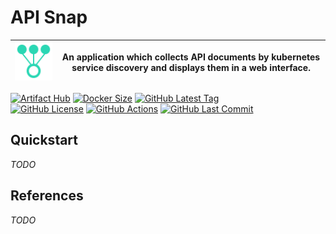 # API Snap

| ![Logo](docs/logo.svg) | An application which collects API documents by kubernetes service discovery and displays them in a web interface. |
|---|---|

[![Artifact Hub](https://img.shields.io/endpoint?url=https://artifacthub.io/badge/repository/youkadev)](https://artifacthub.io/packages/helm/youkadev/api-snap/)
[![Docker Size](https://badgen.net/docker/size/youkadev/api-snap?icon=docker&label=Docker%20Size&color=blue)](https://hub.docker.com/r/youkadev/api-snap)
[![GitHub Latest Tag](https://badgen.net/github/tag/youka/api-snap?icon=github&label=Latest%20Tag&color=black)](https://github.com/Youka/api-snap/tags)  
[![GitHub License](https://badgen.net/github/license/micromatch/micromatch?icon=github&label=License&color=green)](./LICENSE)
[![GitHub Actions](https://github.com/youka/api-snap/actions/workflows/main.yml/badge.svg)](https://github.com/Youka/api-snap/actions)
[![GitHub Last Commit](https://badgen.net/github/last-commit/youka/api-snap?icon=github&label=Last%20Commit)](https://github.com/Youka/api-snap/commits)

## Quickstart
_TODO_

## References
_TODO_
